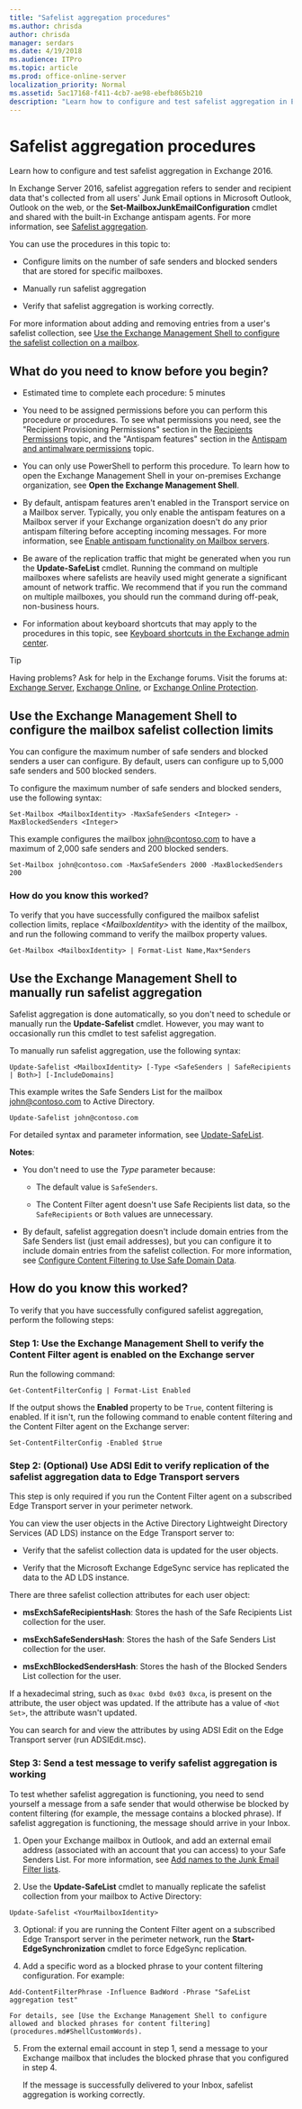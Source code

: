 ```yaml
---
title: "Safelist aggregation procedures"
ms.author: chrisda
author: chrisda
manager: serdars
ms.date: 4/19/2018
ms.audience: ITPro
ms.topic: article
ms.prod: office-online-server
localization_priority: Normal
ms.assetid: 5ac17168-f411-4cb7-ae98-ebefb865b210
description: "Learn how to configure and test safelist aggregation in Exchange 2016."
---
```


# Safelist aggregation procedures

Learn how to configure and test safelist aggregation in Exchange 2016.
  
In Exchange Server 2016, safelist aggregation refers to sender and recipient data that's collected from all users' Junk Email options in Microsoft Outlook, Outlook on the web, or the **Set-MailboxJunkEmailConfiguration** cmdlet and shared with the built-in Exchange antispam agents. For more information, see [Safelist aggregation](safelist-aggregation.md).
  
You can use the procedures in this topic to:
  
- Configure limits on the number of safe senders and blocked senders that are stored for specific mailboxes.
    
- Manually run safelist aggregation
    
- Verify that safelist aggregation is working correctly.
    
For more information about adding and removing entries from a user's safelist collection, see [Use the Exchange Management Shell to configure the safelist collection on a mailbox](configure-antispam-settings.md#ConfigureSafeListCollection).
  
## What do you need to know before you begin?

- Estimated time to complete each procedure: 5 minutes
    
- You need to be assigned permissions before you can perform this procedure or procedures. To see what permissions you need, see the "Recipient Provisioning Permissions" section in the [Recipients Permissions](../../permissions/feature-permissions/recipients.md) topic, and the "Antispam features" section in the [Antispam and antimalware permissions](../../permissions/feature-permissions/antispam-and-antimalware.md) topic. 
    
- You can only use PowerShell to perform this procedure. To learn how to open the Exchange Management Shell in your on-premises Exchange organization, see **Open the Exchange Management Shell**.
    
- By default, antispam features aren't enabled in the Transport service on a Mailbox server. Typically, you only enable the antispam features on a Mailbox server if your Exchange organization doesn't do any prior antispam filtering before accepting incoming messages. For more information, see [Enable antispam functionality on Mailbox servers](enable-antispam-functionality-on-mailbox-servers.md).
    
- Be aware of the replication traffic that might be generated when you run the **Update-SafeList** cmdlet. Running the command on multiple mailboxes where safelists are heavily used might generate a significant amount of network traffic. We recommend that if you run the command on multiple mailboxes, you should run the command during off-peak, non-business hours. 
    
- For information about keyboard shortcuts that may apply to the procedures in this topic, see [Keyboard shortcuts in the Exchange admin center](../../about-documentation/keyboard-shortcuts-in-eac.md).
    
> [!TIP]
> Having problems? Ask for help in the Exchange forums. Visit the forums at: [Exchange Server](https://go.microsoft.com/fwlink/p/?linkId=60612), [Exchange Online](https://go.microsoft.com/fwlink/p/?linkId=267542), or [Exchange Online Protection](https://go.microsoft.com/fwlink/p/?linkId=285351). 
  
## Use the Exchange Management Shell to configure the mailbox safelist collection limits

You can configure the maximum number of safe senders and blocked senders a user can configure. By default, users can configure up to 5,000 safe senders and 500 blocked senders.
  
To configure the maximum number of safe senders and blocked senders, use the following syntax:
  
```
Set-Mailbox <MailboxIdentity> -MaxSafeSenders <Integer> -MaxBlockedSenders <Integer>
```

This example configures the mailbox john@contoso.com to have a maximum of 2,000 safe senders and 200 blocked senders.
  
```
Set-Mailbox john@contoso.com -MaxSafeSenders 2000 -MaxBlockedSenders 200
```

### How do you know this worked?

To verify that you have successfully configured the mailbox safelist collection limits, replace  _\<MailboxIdentity\>_ with the identity of the mailbox, and run the following command to verify the mailbox property values. 
  
```
Get-Mailbox <MailboxIdentity> | Format-List Name,Max*Senders
```

## Use the Exchange Management Shell to manually run safelist aggregation

Safelist aggregation is done automatically, so you don't need to schedule or manually run the **Update-Safelist** cmdlet. However, you may want to occasionally run this cmdlet to test safelist aggregation. 
  
To manually run safelist aggregation, use the following syntax:
  
```
Update-Safelist <MailboxIdentity> [-Type <SafeSenders | SafeRecipients | Both>] [-IncludeDomains]
```

This example writes the Safe Senders List for the mailbox john@contoso.com to Active Directory.
  
```
Update-Safelist john@contoso.com
```

For detailed syntax and parameter information, see [Update-SafeList](http://technet.microsoft.com/library/e862c54c-4de0-4ef6-832e-ebb0cf8b2794.aspx).
  
 **Notes**:
  
- You don't need to use the  _Type_ parameter because: 
    
  - The default value is  `SafeSenders`.
    
  - The Content Filter agent doesn't use Safe Recipients list data, so the  `SafeRecipients` or  `Both` values are unnecessary. 
    
- By default, safelist aggregation doesn't include domain entries from the Safe Senders list (just email addresses), but you can configure it to include domain entries from the safelist collection. For more information, see [Configure Content Filtering to Use Safe Domain Data](http://technet.microsoft.com/library/1ee2b663-b4f3-4fef-8954-986f2d820924.aspx).
    
## How do you know this worked?

To verify that you have successfully configured safelist aggregation, perform the following steps:
  
### Step 1: Use the Exchange Management Shell to verify the Content Filter agent is enabled on the Exchange server

Run the following command:
  
```
Get-ContentFilterConfig | Format-List Enabled
```

If the output shows the **Enabled** property to be  `True`, content filtering is enabled. If it isn't, run the following command to enable content filtering and the Content Filter agent on the Exchange server:
  
```
Set-ContentFilterConfig -Enabled $true
```

### Step 2: (Optional) Use ADSI Edit to verify replication of the safelist aggregation data to Edge Transport servers

This step is only required if you run the Content Filter agent on a subscribed Edge Transport server in your perimeter network.
  
You can view the user objects in the Active Directory Lightweight Directory Services (AD LDS) instance on the Edge Transport server to:
  
- Verify that the safelist collection data is updated for the user objects.
    
- Verify that the Microsoft Exchange EdgeSync service has replicated the data to the AD LDS instance.
    
There are three safelist collection attributes for each user object:
  
- **msExchSafeRecipientsHash**: Stores the hash of the Safe Recipients List collection for the user. 
    
- **msExchSafeSendersHash**: Stores the hash of the Safe Senders List collection for the user. 
    
- **msExchBlockedSendersHash**: Stores the hash of the Blocked Senders List collection for the user. 
    
If a hexadecimal string, such as  `0xac 0xbd 0x03 0xca`, is present on the attribute, the user object was updated. If the attribute has a value of  `<Not Set>`, the attribute wasn't updated.
  
You can search for and view the attributes by using ADSI Edit on the Edge Transport server (run ADSIEdit.msc).
  
### Step 3: Send a test message to verify safelist aggregation is working

To test whether safelist aggregation is functioning, you need to send yourself a message from a safe sender that would otherwise be blocked by content filtering (for example, the message contains a blocked phrase). If safelist aggregation is functioning, the message should arrive in your Inbox.
  
1. Open your Exchange mailbox in Outlook, and add an external email address (associated with an account that you can access) to your Safe Senders List. For more information, see [Add names to the Junk Email Filter lists](https://go.microsoft.com/fwlink/p/?LinkId=787613).
    
2. Use the **Update-SafeList** cmdlet to manually replicate the safelist collection from your mailbox to Active Directory: 
    
  ```
  Update-Safelist <YourMailboxIdentity>
  ```

3. Optional: if you are running the Content Filter agent on a subscribed Edge Transport server in the perimeter network, run the **Start-EdgeSynchronization** cmdlet to force EdgeSync replication. 
    
4. Add a specific word as a blocked phrase to your content filtering configuration. For example:
    
  ```
  Add-ContentFilterPhrase -Influence BadWord -Phrase "SafeList aggregation test"
  ```

    For details, see [Use the Exchange Management Shell to configure allowed and blocked phrases for content filtering](procedures.md#ShellCustomWords).
    
5. From the external email account in step 1, send a message to your Exchange mailbox that includes the blocked phrase that you configured in step 4.
    
    If the message is successfully delivered to your Inbox, safelist aggregation is working correctly.
    

